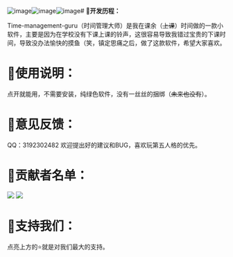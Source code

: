 ![image](https://github.com/chunmengtu/Time-management-guru/assets/85140496/94115097-0b2d-4f08-8d20-79f20a921309)![image](https://github.com/chunmengtu/Time-management-guru/assets/85140496/ef22f1f1-9809-4e97-8c04-1de2bf328a26)![image](https://github.com/chunmengtu/Time-management-guru/assets/85140496/b4cc12de-db90-4629-a70b-9a59201de284)# **🐇开发历程：**

Time-management-guru（时间管理大师）是我在课余（~~上课~~）时间做的一款小软件，主要是因为在学校没有下课上课的铃声，这很容易导致我错过宝贵的下课时间，导致没办法愉快的摸鱼（笑，镇定思痛之后，做了这款软件，希望大家喜欢。

# **🥕使用说明：**

点开就能用，不需要安装，纯绿色软件，没有一丝丝的捆绑（~~未来也没有~~）。

# **📣意见反馈：**

QQ：3192302482
欢迎提出好的建议和BUG，喜欢玩第五人格的优先。

# **🥬贡献者名单：**

<a href ="https://github.com/chunmengtu"><img src="https://avatars.githubusercontent.com/u/85140496?s=96&v=4"></a>
<a href ="https://github.com/superherowcw"><img src="https://avatars.githubusercontent.com/u/145347251?v=4"></a>

# **💪支持我们：**

点亮上方的⭐️就是对我们最大的支持。

